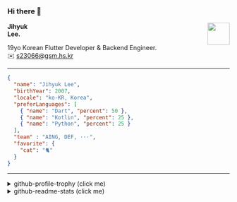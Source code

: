 ### Hi there 👋
<img src="https://github.githubassets.com/images/mona-loading-default.gif" width="50px" align="right">
</a>

**Jihyuk\
Lee.**

19yo Korean Flutter Developer & Backend Engineer.\
✉️ <s23066@gsm.hs.kr>

---

```json
{
  "name": "Jihyuk Lee",
  "birthYear": 2007,
  "locale": "ko-KR, Korea",
  "preferLanguages": [
    { "name": "Dart", "percent": 50 },
    { "name": "Kotlin", "percent": 25 },
    { "name": "Python", "percent": 25 }
  ],
  "team" : "AING, DEF, ···",
  "favorite": {
    "cat": "🐈"
  }
}
```
---
<details>
  <summary>github-profile-trophy (click me)</summary>
  
![](https://github-profile-trophy.vercel.app/?username=withJihyuk&row=1&column=8&theme=nord)
  
</details>
<details>
  <summary>github-readme-stats (click me)</summary>
  
<!--START_SECTION:waka-->
![Code Time](http://img.shields.io/badge/Code%20Time-685%20hrs%2051%20mins-blue)

![Lines of code](https://img.shields.io/badge/%EC%A0%80%EB%8A%94%20%EC%97%AC%ED%83%9C%EA%B9%8C%EC%A7%80%20-562.9%20thousand%20%EC%A4%84%EC%9D%98%20%EC%BD%94%EB%93%9C%EB%A5%BC%20%EC%9E%91%EC%84%B1%ED%96%88%EC%96%B4%EC%9A%94.-blue)

**저는 아침형 인간이에요. 🐤** 

```text
🌞 아침                     526 commits         █████░░░░░░░░░░░░░░░░░░░░   18.56 % 
🌆 낮　                     955 commits         ████████░░░░░░░░░░░░░░░░░   33.70 % 
🌃 저녁                     1047 commits        █████████░░░░░░░░░░░░░░░░   36.94 % 
🌙 밤　                     306 commits         ███░░░░░░░░░░░░░░░░░░░░░░   10.80 % 
```


📊 **저는 이번주를 이렇게 시간을 보냈어요.** 

```text
🕑︎ Timezone: Asia/Seoul

💬 프로그래밍 언어들: 
TypeScript               5 hrs 9 mins        █████████░░░░░░░░░░░░░░░░   36.51 % 
Kotlin                   4 hrs 40 mins       ████████░░░░░░░░░░░░░░░░░   33.10 % 
Prisma                   1 hr 4 mins         ██░░░░░░░░░░░░░░░░░░░░░░░   07.65 % 
Dart                     57 mins             ██░░░░░░░░░░░░░░░░░░░░░░░   06.78 % 
HTML                     45 mins             █░░░░░░░░░░░░░░░░░░░░░░░░   05.38 % 

🔥 에디터들: 
VS Code                  8 hrs 43 mins       ███████████████░░░░░░░░░░   61.71 % 
IntelliJ IDEA            5 hrs 25 mins       ██████████░░░░░░░░░░░░░░░   38.29 % 

💻 운영 체제들: 
Mac                      14 hrs 8 mins       █████████████████████████   100.00 % 
```


 Last Updated on 31/01/2025 18:46:51 UTC
<!--END_SECTION:waka-->

</details>

</div>

